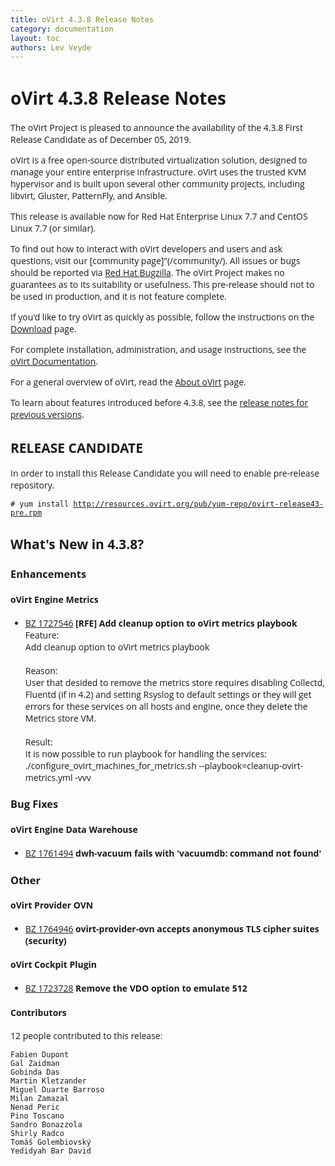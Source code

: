 ```yaml
---
title: oVirt 4.3.8 Release Notes
category: documentation
layout: toc
authors: Lev Veyde
---
```


<style>
h1, h2, h3, h4, h5, h6, li, a, p {
    font-family: 'Open Sans', sans-serif !important;
}
</style>

# oVirt 4.3.8 Release Notes

The oVirt Project is pleased to announce the availability of the 4.3.8 First Release Candidate as of December 05, 2019.

oVirt is a free open-source distributed virtualization solution,
designed to manage your entire enterprise infrastructure.
oVirt uses the trusted KVM hypervisor and is built upon several other community
projects, including libvirt, Gluster, PatternFly, and Ansible.

This release is available now for Red Hat Enterprise Linux 7.7 and
CentOS Linux 7.7 (or similar).


To find out how to interact with oVirt developers and users and ask questions,
visit our [community page]"(/community/).
All issues or bugs should be reported via
[Red Hat Bugzilla](https://bugzilla.redhat.com/enter_bug.cgi?classification=oVirt).
The oVirt Project makes no guarantees as to its suitability or usefulness.
This pre-release should not to be used in production, and it is not feature
complete.


If you'd like to try oVirt as quickly as possible, follow the instructions on
the [Download](/download/) page.

For complete installation, administration, and usage instructions, see
the [oVirt Documentation](/documentation/).

For a general overview of oVirt, read the [About oVirt](/community/about.html)
page.

To learn about features introduced before 4.3.8, see the
[release notes for previous versions](/documentation/#previous-release-notes).

## RELEASE CANDIDATE

In order to install this Release Candidate you will need to enable pre-release repository.

`# yum install `[`http://resources.ovirt.org/pub/yum-repo/ovirt-release43-pre.rpm`](http://resources.ovirt.org/pub/yum-repo/ovirt-release43-pre.rpm)



## What's New in 4.3.8?

### Enhancements

#### oVirt Engine Metrics

 - [BZ 1727546](https://bugzilla.redhat.com/1727546) <b>[RFE] Add cleanup option to oVirt metrics playbook</b><br>Feature: <br>Add cleanup option to oVirt metrics playbook<br><br>Reason: <br>User that desided to remove the metrics store requires disabling Collectd, Fluentd (if in 4.2) and setting Rsyslog to default settings or they will get errors for these services on all hosts and engine, once they delete the Metrics store VM.<br><br>Result: <br>It is now possible to run playbook for handling the services:<br>./configure_ovirt_machines_for_metrics.sh --playbook=cleanup-ovirt-metrics.yml -vvv

### Bug Fixes

#### oVirt Engine Data Warehouse

 - [BZ 1761494](https://bugzilla.redhat.com/1761494) <b>dwh-vacuum fails with 'vacuumdb: command not found'</b><br>

### Other

#### oVirt Provider OVN

 - [BZ 1764946](https://bugzilla.redhat.com/1764946) <b>ovirt-provider-ovn accepts anonymous TLS cipher suites (security)</b><br>

#### oVirt Cockpit Plugin

 - [BZ 1723728](https://bugzilla.redhat.com/1723728) <b>Remove the VDO option to emulate 512</b><br>

#### Contributors

12 people contributed to this release:

	Fabien Dupont
	Gal Zaidman
	Gobinda Das
	Martin Kletzander
	Miguel Duarte Barroso
	Milan Zamazal
	Nenad Peric
	Pino Toscano
	Sandro Bonazzola
	Shirly Radco
	Tomáš Golembiovský
	Yedidyah Bar David
